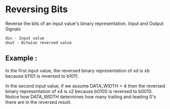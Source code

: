 # Reversing Bits

Reverse the bits of an input value's binary representation.
Input and Output Signals

    din - Input value
    dout - Bitwise reversed value

## Example : 

In the first input value, the reversed binary representation of xd is xb because b1101 is reversed to b1011.

In the second input value, if we assume DATA_WIDTH = 4 then the reversed binary representation of x4 is x2 because b0100 is reversed to b0010. Notice how DATA_WIDTH determines how many trailing and leading 0's there are in the reversed result.
